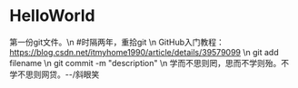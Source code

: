 # HelloWorld
第一份git文件。\n
#时隔两年，重拾git \n
GitHub入门教程：https://blog.csdn.net/itmyhome1990/article/details/39579099 \n
git add filename  \n
git commit -m "description"  \n
学而不思则罔，思而不学则殆。不学不思则网贷。--/斜眼笑
